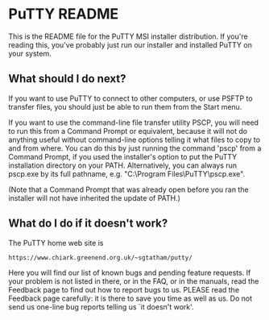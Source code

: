 # PuTTY README

This is the README file for the PuTTY MSI installer distribution. If
you're reading this, you've probably just run our installer and
installed PuTTY on your system.

## What should I do next?

If you want to use PuTTY to connect to other computers, or use PSFTP
to transfer files, you should just be able to run them from the
Start menu.

If you want to use the command-line file transfer utility PSCP, you
will need to run this from a Command Prompt or equivalent, because it
will not do anything useful without command-line options telling it
what files to copy to and from where. You can do this by just running
the command 'pscp' from a Command Prompt, if you used the installer's
option to put the PuTTY installation directory on your PATH.
Alternatively, you can always run pscp.exe by its full pathname, e.g.
"C:\Program Files\PuTTY\pscp.exe".

(Note that a Command Prompt that was already open before you ran the
installer will not have inherited the update of PATH.)

## What do I do if it doesn't work?

The PuTTY home web site is

    https://www.chiark.greenend.org.uk/~sgtatham/putty/

Here you will find our list of known bugs and pending feature
requests. If your problem is not listed in there, or in the FAQ, or
in the manuals, read the Feedback page to find out how to report
bugs to us. PLEASE read the Feedback page carefully: it is there to
save you time as well as us. Do not send us one-line bug reports
telling us `it doesn't work'.
